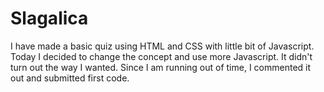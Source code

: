 # Slagalica
I have made a basic quiz using HTML and CSS with little bit of Javascript. 
Today I decided to change the concept and use more Javascript.
It didn't turn out the way I wanted. Since I am running out of time, I
commented it out and submitted first code.